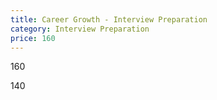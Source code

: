 ```yaml
---
title: Career Growth - Interview Preparation
category: Interview Preparation
price: 160
---
```

160 

140
